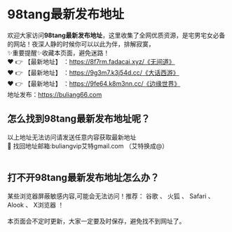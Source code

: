 # 98tang最新发布地址<br>
欢迎大家访问**98tang最新发布地址**，这里收集了全网优质资源，是宅男宅女必备的网站！夜深人静的时候你可以以此为伴，排解寂寞，<br>
✨重要提醒✨收藏本页面，避免迷路！<br>
❤️ 👉 【最新地址】 ：https://8f7rm.fadacai.xyz/《无间道》<br>
❤️ 👉 【最新地址】 ：https://9g3m7.k3j54d.cc/《大话西游》<br>
❤️ 👉 【最新地址】 ：https://9fe64.k8m3nn.cc/《边缘世界》<br>
地址发布：https://buliang66.com<br>
## 怎么找到**98tang最新发布地址**呢？<br>
以上地址无法访问请发送任意内容获取最新地址<br>
📧 找回地址邮箱:buliangvip艾特gmail.com （艾特换成@）<br><br>
## 打不开**98tang最新发布地址**怎么办？
某些浏览器屏蔽敏感内容,可能会无法访问！推荐： 谷歌 、 火狐 、 Safari 、 Alook 、 X浏览器 ！<br><br>
本页面会不定时更新，大家一定要及时保存，避免找不到网址了。







